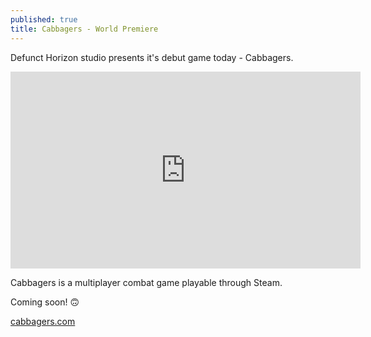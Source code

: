```yaml
---
published: true
title: Cabbagers - World Premiere
---
```


Defunct Horizon studio presents it's debut game today - Cabbagers.

<iframe width="560" height="315" src="https://www.youtube.com/embed/kkTN8r-qeio" frameborder="0" allowfullscreen></iframe>

Cabbagers is a multiplayer combat game playable through Steam.

Coming soon! 🙃


<a href="https://cabbagers.com">cabbagers.com</a>


